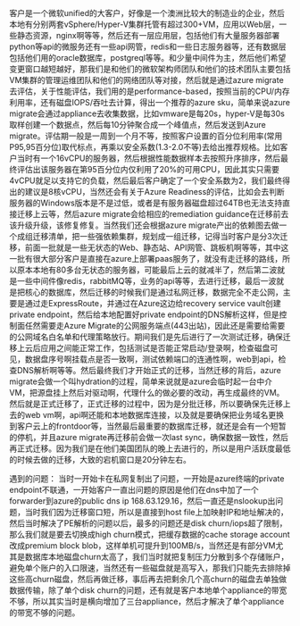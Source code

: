客户是一个微软unified的大客户，好像是一个澳洲比较大的制造业的企业，然后本地有分别两套vSphere/Hyper-V集群托管有超过300+VM，应用以Web层，一些静态资源，nginx啊等等，然后还有一层应用层，包括他们有大量服务器部署python等api的微服务还有一些api网管，redis和一些日志服务器等，还有数据层包括他们用的oracle数据库，postgreql等等。和少量中间件为主，然后他们希望变更窗口越短越好，那我们是和他们的微软架构师团队和他们的技术团队主要包括VM集群的管理运维团队和他们的网络团队等对接，然后就是通过azure migrate去评估，关于性能评估，我们用的是performance-based，按照当前的CPU/内存利用率，还有磁盘IOPS/吞吐去计算，得出一个推荐的azure sku，简单来说azure migrate会通过appliance去收集数据，比如vmware是每20s，hyper-V是每30s取样创建一个数据点，然后每10分钟聚合成一个峰值点，然后发送到Azure migrate。评估期一般是一周到一个月不等，按照客户设置的百分位利用率(常用P95,95百分位)取代标点，再乘以安全系数(1.3-2.0不等)去给出推荐规格。比如客户当时有一个16vCPU的服务器，然后根据性能数据样本去按照升序排序，然后最终评估出该服务器在第95百分位内仅利用了20%的可用CPU，因此其实只需要4vCPU就足以支持它的负载，然后最后客户确定了一个安全系数为2，我们最终得出的建议是8核vCPU，当然还会有关于Azure Readiness的评估，比如会去判断服务器的Windows版本是不是过低，或者是有服务器磁盘超过64TB也无法支持直接迁移上云等，然后azure migrate会给相应的remediation guidance在迁移前去该升级升级，该修复修复。当然我们还会根据azure migrate产出的依赖图去做一个成组迁移清单，把一些强依赖集群，规划成一组迁移，记得当时客户是分3次迁移，前面一批就是一些无状态的Web、静态站、API网管、跳板机啊等等，其中这一批有很大部分客户是直接在azure上部署paas服务了，就没有走迁移的路线，所以原本本地有80多台无状态的服务器，可能最后上云的就减半了，然后第二波就是一些中间件像redis，rabbitMQ等，业务的api等等，去进行迁移，最后一波就是把核心的数据库，然后迁移的时候我们是通过私网迁移，数据完全不走公网，主要是通过走ExpressRoute，并通过在Azure这边给recovery service vault创建private endpoint，然后给本地配置好private endpoint的DNS解析这样，但是控制面任然需要走Azure Migrate的公网服务端点(443出站)，因此还是需要给需要的公网域名白名单和代理策略放行。期间我们是先后进行了一次测试迁移，确保迁移上云后应用之间能正常工作，包括测试是否能正常启动/登录啊，检查磁盘可见，数据盘序号啊挂载点是否一致啊，测试依赖端口的连通性啊，web到api，检查DNS解析啊等等。然后最终我们才开始正式的迁移，当然迁移的背后，azure migrate会做一个叫hydration的过程，简单来说就是azure会临时起一台中介VM，把源盘挂上然后对驱动啊，代理什么的做必要的改动，再生成最终的VM。然后就是正式迁移了，正式迁移的过程中，因为是分批迁移，所以要确保先迁移上去的web vm啊，api啊还能和本地数据库连接，以及就是要确保把业务域名更换到客户云上的frontdoor等，当然最后最重要的数据库迁移，就还是会有一个短暂的停机，并且azure migrate再迁移前会做一次last sync，确保数据一致性，然后再正式迁移。因为我们是在他们美国团队的晚上去进行的，所以是用户活跃度最低的时候去做的迁移，大致的宕机窗口是20分钟左右。

遇到的问题：
当时一开始卡在私网复制出了问题，一开始是azure终端的private endpoint不联通，一开始客户一直出问题的原因是他们在dns中加了一个forwarder到azure的public dns ip 168.63.129.16，然后一直还是nslookup出问题，当时我们因为迁移窗口短，所以是直接到host file上加映射IP和地址解决的，然后当时解决了PE解析的问题以后，最多的问题还是disk churn/iops超了限制，那么我们就是要去切换成high churn模式，把缓存数据的cache storage account改成premium block blob，这样单机可提升到100MB/s，当然还是有部分VM尤其是数据库本地磁盘churn太高了，我们当时就把复制压力分散到多个存储账户，避免单个账户的入口限速，当然还有一些磁盘就是高写入，那我们只能先去排除掉这些高churn磁盘，然后再做迁移，事后再去把剩余几个高churn的磁盘去单独做数据传输，除了单个disk churn的问题，还有就是客户本地单个appliance的带宽不够，所以其实当时是横向增加了三台appliance，然后才解决了单个appliance的带宽不够的问题。